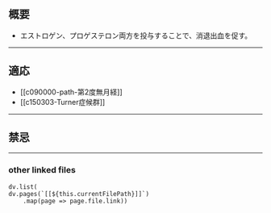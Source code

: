 ## 概要
- エストロゲン、プロゲステロン両方を投与することで、消退出血を促す。

---
## 適応
- [[c090000-path-第2度無月経]]
- [[c150303-Turner症候群]]
---
## 禁忌
---
### other linked files
```dataviewjs
dv.list(
dv.pages(`[[${this.currentFilePath}]]`)
	.map(page => page.file.link))
```